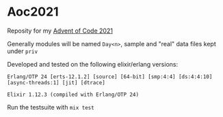 # Aoc2021

Reposity for my [Advent of Code 2021](https://adventofcode.com)

Generally modules will be named `Day<n>`, sample and "real" data files kept under `priv`

Developed and tested on the following elixir/erlang versions:

```
Erlang/OTP 24 [erts-12.1.2] [source] [64-bit] [smp:4:4] [ds:4:4:10] [async-threads:1] [jit] [dtrace]

Elixir 1.12.3 (compiled with Erlang/OTP 24)
```

Run the testsuite with `mix test`
